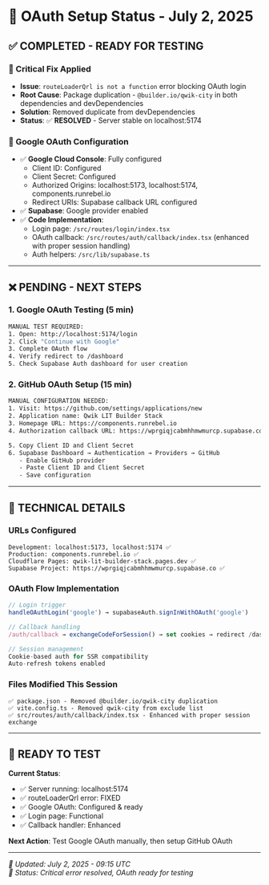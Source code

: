 # 🔐 OAuth Setup Status - July 2, 2025

## ✅ **COMPLETED - READY FOR TESTING**

### **🔧 Critical Fix Applied**
- **Issue**: `routeLoaderQrl is not a function` error blocking OAuth login
- **Root Cause**: Package duplication - `@builder.io/qwik-city` in both dependencies and devDependencies
- **Solution**: Removed duplicate from devDependencies
- **Status**: ✅ **RESOLVED** - Server stable on localhost:5174

### **🚀 Google OAuth Configuration**
- ✅ **Google Cloud Console**: Fully configured
  - Client ID: Configured
  - Client Secret: Configured  
  - Authorized Origins: localhost:5173, localhost:5174, components.runrebel.io
  - Redirect URIs: Supabase callback URL configured
- ✅ **Supabase**: Google provider enabled
- ✅ **Code Implementation**: 
  - Login page: `/src/routes/login/index.tsx` 
  - OAuth callback: `/src/routes/auth/callback/index.tsx` (enhanced with proper session handling)
  - Auth helpers: `/src/lib/supabase.ts`

---

## ❌ **PENDING - NEXT STEPS**

### **1. Google OAuth Testing (5 min)**
```bash
MANUAL TEST REQUIRED:
1. Open: http://localhost:5174/login
2. Click "Continue with Google" 
3. Complete OAuth flow
4. Verify redirect to /dashboard
5. Check Supabase Auth dashboard for user creation
```

### **2. GitHub OAuth Setup (15 min)**
```bash
MANUAL CONFIGURATION NEEDED:
1. Visit: https://github.com/settings/applications/new
2. Application name: Qwik LIT Builder Stack
3. Homepage URL: https://components.runrebel.io
4. Authorization callback URL: https://wprgiqjcabmhhmwmurcp.supabase.co/auth/v1/callback

5. Copy Client ID and Client Secret
6. Supabase Dashboard → Authentication → Providers → GitHub
   - Enable GitHub provider
   - Paste Client ID and Client Secret
   - Save configuration
```

---

## 🔧 **TECHNICAL DETAILS**

### **URLs Configured**
```
Development: localhost:5173, localhost:5174 ✅
Production: components.runrebel.io ✅
Cloudflare Pages: qwik-lit-builder-stack.pages.dev ✅
Supabase Project: https://wprgiqjcabmhhmwmurcp.supabase.co ✅
```

### **OAuth Flow Implementation**
```typescript
// Login trigger
handleOAuthLogin('google') → supabaseAuth.signInWithOAuth('google')

// Callback handling  
/auth/callback → exchangeCodeForSession() → set cookies → redirect /dashboard

// Session management
Cookie-based auth for SSR compatibility
Auto-refresh tokens enabled
```

### **Files Modified This Session**
```
✅ package.json - Removed @builder.io/qwik-city duplication
✅ vite.config.ts - Removed qwik-city from exclude list  
✅ src/routes/auth/callback/index.tsx - Enhanced with proper session exchange
```

---

## 🚀 **READY TO TEST**

**Current Status**: 
- ✅ Server running: localhost:5174
- ✅ routeLoaderQrl error: FIXED
- ✅ Google OAuth: Configured & ready
- ✅ Login page: Functional
- ✅ Callback handler: Enhanced

**Next Action**: Test Google OAuth manually, then setup GitHub OAuth

---

*📅 Updated: July 2, 2025 - 09:15 UTC*  
*🤖 Status: Critical error resolved, OAuth ready for testing*